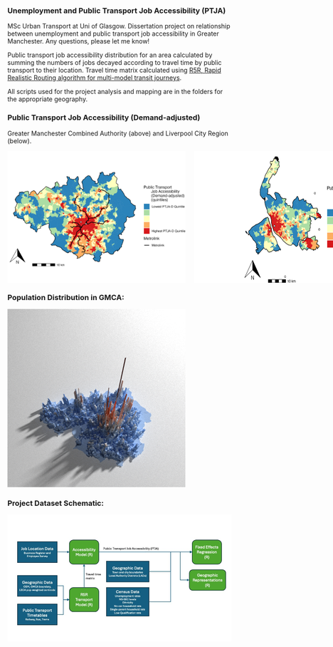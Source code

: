### Unemployment and Public Transport Job Accessibility (PTJA)
MSc Urban Transport at Uni of Glasgow. Dissertation project on relationship between unemployment and public transport job accessibility in Greater Manchester. Any questions, please let me know!

Public transport job accessibility distribution for an area calculated by summing the numbers of jobs decayed according to travel time by public transport to their location. Travel time matrix calculated using [R5R, Rapid Realistic Routing algorithm for multi-model transit journeys](https://github.com/ipeaGIT/r5r).

All scripts used for the project analysis and mapping are in the folders for the appropriate geography.

### Public Transport Job Accessibility (Demand-adjusted)
Greater Manchester Combined Authority (above) and Liverpool City Region (below).
<div style="display: flex; flex-direction: row; gap: 20px;">
  <img src="Greater_Manchester_Combined_Authority/Images/PTJA_D.jpeg" width="400">
  <img src="Liverpool_City_Region/Images/PTJA_D.jpeg" alt="PTJDA-D" width="600">
</div>

### Population Distribution in GMCA:
<img src="Greater_Manchester_Combined_Authority/Images/Manch_Pop.png" alt="Pop_dens" width="400">

### Project Dataset Schematic:
<img src="Greater_Manchester_Combined_Authority/Images/Dataset_diagram.jpg" alt="Datasets" width="800">
